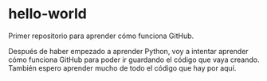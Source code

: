 # hello-world
Primer repositorio para aprender cómo funciona GitHub.

Después de haber empezado a aprender Python, voy a intentar aprender cómo funciona GitHub para poder ir guardando el código que vaya creando. También espero aprender mucho de todo el código que hay por aquí.
